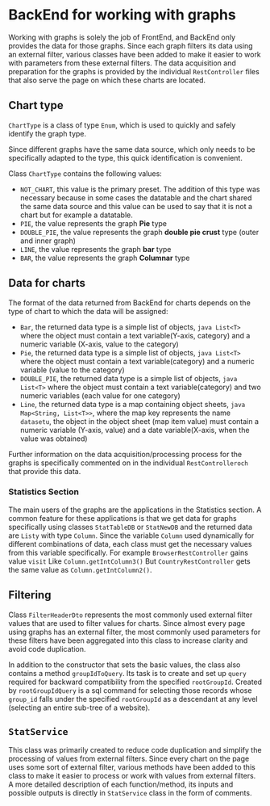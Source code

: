 # BackEnd for working with graphs

Working with graphs is solely the job of FrontEnd, and BackEnd only provides the data for those graphs. Since each graph filters its data using an external filter, various classes have been added to make it easier to work with parameters from these external filters. The data acquisition and preparation for the graphs is provided by the individual `RestController` files that also serve the page on which these charts are located.

## Chart type

`ChartType` is a class of type `Enum`, which is used to quickly and safely identify the graph type.

Since different graphs have the same data source, which only needs to be specifically adapted to the type, this quick identification is convenient.

Class `ChartType` contains the following values:
- `NOT_CHART`, this value is the primary preset. The addition of this type was necessary because in some cases the datatable and the chart shared the same data source and this value can be used to say that it is not a chart but for example a datatable.
- `PIE`, the value represents the graph **Pie** type
- `DOUBLE_PIE`, the value represents the graph **double pie crust** type (outer and inner graph)
- `LINE`, the value represents the graph **bar** type
- `BAR`, the value represents the graph **Columnar** type

## Data for charts

The format of the data returned from BackEnd for charts depends on the type of chart to which the data will be assigned:
- `Bar`, the returned data type is a simple list of objects, `java List<T>` where the object must contain a text variable(Y-axis, category) and a numeric variable (X-axis, value to the category)
- `Pie`, the returned data type is a simple list of objects, `java List<T>` where the object must contain a text variable(category) and a numeric variable (value to the category)
- `DOUBLE_PIE`, the returned data type is a simple list of objects, `java List<T>` where the object must contain a text variable(category) and two numeric variables (each value for one category)
- `Line`, the returned data type is a map containing object sheets, `java Map<String, List<T>>`, where the map key represents the name `datasetu`, the object in the object sheet (map item value) must contain a numeric variable (Y-axis, value) and a date variable(X-axis, when the value was obtained)

Further information on the data acquisition/processing process for the graphs is specifically commented on in the individual `RestControlleroch` that provide this data.

### Statistics Section

The main users of the graphs are the applications in the Statistics section. A common feature for these applications is that we get data for graphs specifically using classes `StatTableDB` or `StatNewDB` and the returned data are `Listy` with type `Column`. Since the variable `Column` used dynamically for different combinations of data, each class must get the necessary values from this variable specifically. For example `BrowserRestController` gains value `visit` Like `Column.getIntColumn3()` But `CountryRestController` gets the same value as `Column.getIntColumn2()`.

## Filtering

Class `FilterHeaderDto` represents the most commonly used external filter values that are used to filter values for charts. Since almost every page using graphs has an external filter, the most commonly used parameters for these filters have been aggregated into this class to increase clarity and avoid code duplication.

In addition to the constructor that sets the basic values, the class also contains a method `groupIdToQuery`. Its task is to create and set up `query` required for backward compatibility from the specified `rootGroupId`. Created by `rootGroupIdQuery` is a sql command for selecting those records whose `group_id` falls under the specified `rootGroupId` as a descendant at any level (selecting an entire sub-tree of a website).

## `StatService`

This class was primarily created to reduce code duplication and simplify the processing of values from external filters. Since every chart on the page uses some sort of external filter, various methods have been added to this class to make it easier to process or work with values from external filters. A more detailed description of each function/method, its inputs and possible outputs is directly in `StatService` class in the form of comments.
